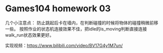 # Games104 homework 03

几个小注意点：
防止跳起后卡在墙内，在判断碰撞的时候将物体的碰撞稍微前移一些。
按照作业的状态机连接效果不佳，把idle的is_moving判断直接连接walk_run状态效果更好。

实现视频：https://www.bilibili.com/video/BV17G4y1M7un/
